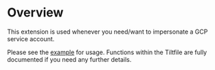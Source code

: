 # Overview

This extension is used whenever you need/want to impersonate a GCP service account.

Please see the [example](./example/Tiltfile) for usage. Functions within the Tiltfile are fully documented if you need any further details.
